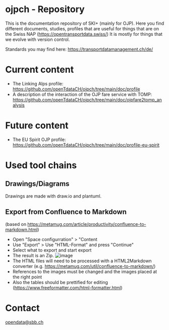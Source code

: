 # ojpch - Repository
This is the documentation repository of SKI+ (mainly for OJP). Here you find different documents, studies, profiles that are useful for things that are on the Swiss NAP (https://opentransportdata.swiss/)
It is mostly for things that we evolve with version control.

Standards you may find here: https://transportdatamanagement.ch/de/

# Current content
* The Linking Alps profile: https://github.com/openTdataCH/ojpch/tree/main/doc/profile
* A description of the interaction of the OJP fare service with TOMP: https://github.com/openTdataCH/ojpch/tree/main/doc/ojpfare2tomp_analysis

# Future content
* The EU Spirit OJP profile: https://github.com/openTdataCH/ojpch/tree/main/doc/profile-eu-spirit

# Used tool chains

## Drawings/Diagrams
Drawings are made with draw.io and plantuml.


## Export from Confluence to Markdown
(based on https://metamug.com/article/productivity/confluence-to-markdown.html)

* Open "Space configurration" > "Content 
* Use "Export" > Use "HTML-Format" and press "Continue" 
* Select what to export and start export
* The result is an Zip. ![image](https://user-images.githubusercontent.com/24227470/214853959-84f6e5cb-3e4f-4f57-aac2-2bb4131e1ad7.png)
* The HTML files will need to be processed with a HTML2Markdown converter  (e.g. https://metamug.com/util/confluence-to-markdown/)
* References to the images must be changed and the images placed at the right point
* Also the tables should be prettified for editing (https://www.freeformatter.com/html-formatter.html)

# Contact
opendata@sbb.ch
